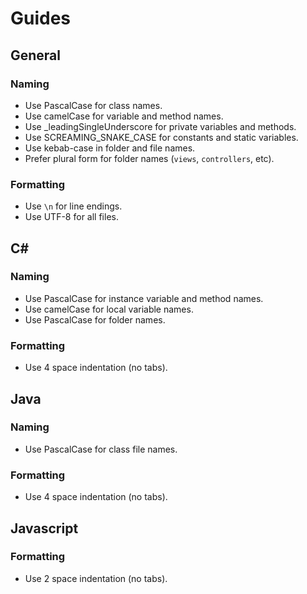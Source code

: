 # Guides

## General

### Naming

- Use PascalCase for class names.
- Use camelCase for variable and method names.
- Use _leadingSingleUnderscore for private variables and methods.
- Use SCREAMING_SNAKE_CASE for constants and static variables.
- Use kebab-case in folder and file names.
- Prefer plural form for folder names (`views`, `controllers`, etc).

### Formatting

- Use `\n` for line endings.
- Use UTF-8 for all files.


## C\#

### Naming

- Use PascalCase for instance variable and method names.
- Use camelCase for local variable names.
- Use PascalCase for folder names.

### Formatting

- Use 4 space indentation (no tabs).


## Java

### Naming

- Use PascalCase for class file names.

### Formatting

- Use 4 space indentation (no tabs).


## Javascript

### Formatting

- Use 2 space indentation (no tabs).
